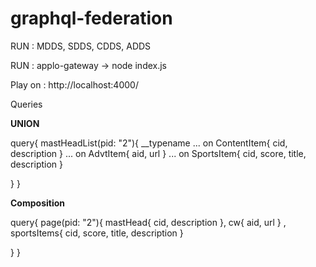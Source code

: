 # graphql-federation


RUN : MDDS, SDDS, CDDS, ADDS

RUN : applo-gateway  ->  node index.js

Play on : http://localhost:4000/


Queries

**UNION**

query{
  mastHeadList(pid: "2"){
    __typename
    ... on ContentItem{
      cid,
      description
    }
   ... on AdvtItem{
    aid,
    url
  } 
    ... on SportsItem{
      cid,
      score,
      title,
      description
    }
    
  }
}


**Composition**

query{
  page(pid: "2"){
    mastHead{
      cid,
      description
    },
    cw{
    aid,
    url
    } ,
    sportsItems{
      cid,
      score,
      title,
      description
    }
    
  }
}
